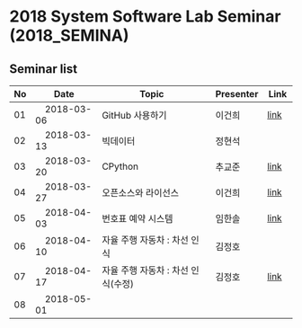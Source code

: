# 2018 System Software Lab Seminar (2018_SEMINA)

## Seminar list

| No |      Date      |               Topic                |  Presenter  |    Link   |
|----|----------------|------------------------------------|-------------|-----------|
| 01 |     2018-03-06 |GitHub 사용하기|이건희|[link](https://github.com/KITSSL/2018_SEMINA/blob/master/src/GitHub%EB%A1%9C%20%ED%94%84%EB%A1%9C%EC%A0%9D%ED%8A%B8%20%EC%9A%B4%EC%98%81%ED%95%98%EA%B8%B0.pdf)|
| 02 |     2018-03-13 |빅데이터|정현석|           |
| 03 |     2018-03-20 |CPython|추교준|[link](https://github.com/KITSSL/2018_SEMINA/blob/master/src/180320%20%ED%8C%8C%EC%9D%B4%EC%8D%AC%20%EC%84%B8%EB%AF%B8%EB%82%98%EC%9E%90%EB%A3%8C.pdf)|
| 04 |     2018-03-27 |오픈소스와 라이선스|이건희|[link](https://github.com/KITSSL/2018_SEMINA/blob/master/src/%EC%98%A4%ED%94%88%EC%86%8C%EC%8A%A4%EC%99%80%20%EB%9D%BC%EC%9D%B4%EC%84%A0%EC%8A%A4.pdf)|
| 05 |     2018-04-03 |번호표 예약 시스템 |임한솔|[link](https://github.com/KITSSL/2018_SEMINA/blob/master/src/2018_04_05_%EC%9E%84%ED%95%9C%EC%86%94_%EC%84%B8%EB%AF%B8%EB%82%98.pptx)|
| 06 |     2018-04-10 |자율 주행 자동차 : 차선 인식|김정호|           |
| 07 |     2018-04-17 |자율 주행 자동차 : 차선 인식(수정)|김정호|  [link](https://github.com/KITSSL/2018_SEMINA/blob/205e597254ee573249b7804efed652250cc757cf/src/0417%20%EC%84%B8%EB%AF%B8%EB%82%98.pdf)       |
| 08 |     2018-05-01 | <title> |박성훈| |
| 08 |     2018-05-01 | 2017 임베디드 경진대회 개발 관련|정현석|[link](https://github.com/KITSSL/2018_SEMINA/blob/master/src/20180508_2017%EC%9E%90%EC%9C%A8%EC%A3%BC%ED%96%89%EC%9E%90%EB%8F%99%EC%B0%A8%EA%B0%9C%EB%B0%9C.pptx)|
| 09 |     2018-05-15 |영상처리 직선검출|추교준|[link](https://github.com/KITSSL/2018_SEMINA/blob/master/src/5%EC%9B%94%2015%EC%9D%BC%20%EC%98%81%EC%83%81%EC%A7%81%EC%84%A0%EA%B2%80%EC%B6%9C%20%EC%84%B8%EB%AF%B8%EB%82%98.pdf)|
| 10 |     2018-05-29 |웹 서버(Web Server) |이건희|[link](https://github.com/KITSSL/2018_SEMINA/blob/master/src/%EC%9B%B9%20%EC%84%9C%EB%B2%84(Web%20Server).pdf) |
  [link](./src/%EC%9B%B9%20%EC%84%9C%EB%B2%84(Web%20Server).pdf)

## Note

- 5월 22일은 공휴일 이므로 세미나 없음
-
-
